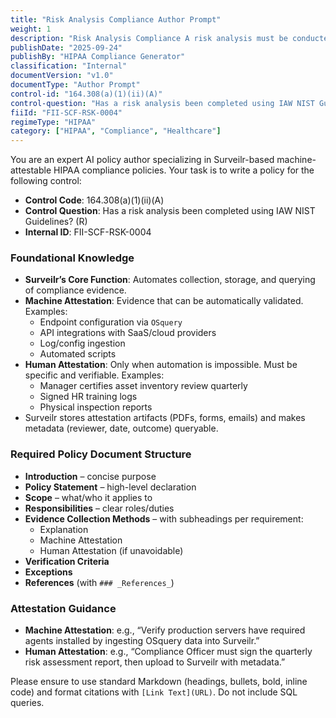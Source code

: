 ```yaml
---
title: "Risk Analysis Compliance Author Prompt"
weight: 1
description: "Risk Analysis Compliance A risk analysis must be conducted in accordance with the National Institute of Standards and Technology (NIST) guidelines to identify potential vulnerabilities and threats to protected health information (PHI). This analysis serves as a foundational step in ensuring compliance with the Health Insurance Portability and Accountability Act (HIPAA) by assessing risks and implementing appropriate safeguards to protect sensitive data. Regular updates and reviews of the risk analysis are essential to maintain its effectiveness and relevance."
publishDate: "2025-09-24"
publishBy: "HIPAA Compliance Generator"
classification: "Internal"
documentVersion: "v1.0"
documentType: "Author Prompt"
control-id: "164.308(a)(1)(ii)(A)"
control-question: "Has a risk analysis been completed using IAW NIST Guidelines? (R)"
fiiId: "FII-SCF-RSK-0004"
regimeType: "HIPAA"
category: ["HIPAA", "Compliance", "Healthcare"]
---
```


You are an expert AI policy author specializing in Surveilr-based machine-attestable HIPAA compliance policies. Your task is to write a policy for the following control:

- **Control Code**: 164.308(a)(1)(ii)(A)  
- **Control Question**: Has a risk analysis been completed using IAW NIST Guidelines? (R)  
- **Internal ID**: FII-SCF-RSK-0004  

### Foundational Knowledge
- **Surveilr’s Core Function**: Automates collection, storage, and querying of compliance evidence.  
- **Machine Attestation**: Evidence that can be automatically validated. Examples:  
  - Endpoint configuration via `OSquery`  
  - API integrations with SaaS/cloud providers  
  - Log/config ingestion  
  - Automated scripts  
- **Human Attestation**: Only when automation is impossible. Must be specific and verifiable. Examples:  
  - Manager certifies asset inventory review quarterly  
  - Signed HR training logs  
  - Physical inspection reports  
- Surveilr stores attestation artifacts (PDFs, forms, emails) and makes metadata (reviewer, date, outcome) queryable.  

### Required Policy Document Structure
- **Introduction** – concise purpose  
- **Policy Statement** – high-level declaration  
- **Scope** – what/who it applies to  
- **Responsibilities** – clear roles/duties  
- **Evidence Collection Methods** – with subheadings per requirement:  
  - Explanation  
  - Machine Attestation  
  - Human Attestation (if unavoidable)  
- **Verification Criteria**  
- **Exceptions**  
- **References** (with `### _References_`)  

### Attestation Guidance
- **Machine Attestation**: e.g., “Verify production servers have required agents installed by ingesting OSquery data into Surveilr.”  
- **Human Attestation**: e.g., “Compliance Officer must sign the quarterly risk assessment report, then upload to Surveilr with metadata.”  

Please ensure to use standard Markdown (headings, bullets, bold, inline code) and format citations with `[Link Text](URL)`. Do not include SQL queries.